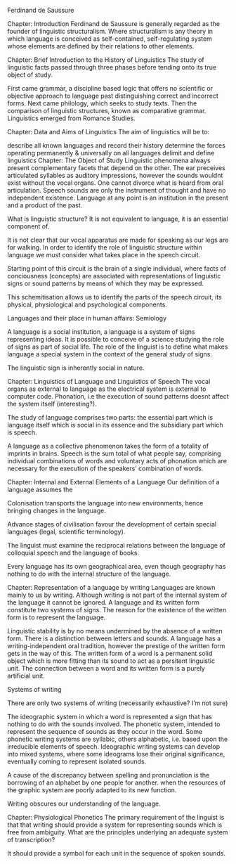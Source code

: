 Ferdinand de Saussure

Chapter: Introduction
Ferdinand de Saussure is generally regarded as the founder of linguistic structuralism. Where structuralism is any theory in which language is conceived as self-contained, self-regulating system whose elements are defined by their relations to other elements.

Chapter: Brief Introduction to the History of Linguistics
The study of linguistic facts passed through three phases before tending onto its true object of study.

First came grammar, a discipline based logic that offers no scientific or objective approach to language past distinguishing correct and incorrect forms. Next came philology, which seeks to study texts. Then the comparison of linguistic structures, known as comparative grammar. Linguistics emerged from Romance Studies.

Chapter: Data and Aims of Linguistics
The aim of linguistics will be to:

describe all known languages and record their history
determine the forces operating permanently & universally on all languages
delimit and define linguistics
Chapter: The Object of Study
Linguistic phenomena always present complementary facets that depend on the other. The ear preceives articulated syllables as auditory impressions, however the sounds wouldnt exist without the vocal organs. One cannot divorce what is heard from oral articulation. Speech sounds are only the instrument of thought and have no independent existence. Language at any point is an institution in the present and a product of the past.

What is linguistic structure? It is not equivalent to language, it is an essential component of.

It is not clear that our vocal apparatus are made for speaking as our legs are for walking. In order to identify the role of linguistic structure within language we must consider what takes place in the speech circuit.

Starting point of this circuit is the brain of a single individual, where facts of conciousness (concepts) are associated with representations of linguistic signs or sound patterns by means of which they may be expressed.


This schemitisation allows us to identify the parts of the speech circuit, its physical, physiological and psychological components.

Languages and their place in human affairs: Semiology

A language is a social institution, a language is a system of signs representing ideas. It is possible to conceive of a science studying the role of signs as part of social life. The role of the linguist is to define what makes language a special system in the context of the general study of signs.

The linguistic sign is inherently social in nature.

Chapter: Linguistics of Language and Linguistics of Speech
The vocal organs as external to language as the electrical system is external to computer code. Phonation, i.e the execution of sound patterns doesnt affect the system itself (interesting?).

The study of language comprises two parts: the essential part which is language itself which is social in its essence and the subsidiary part which is speech.

A language as a collective phenomenon takes the form of a totality of imprints in brains. Speech is the sum total of what people say, comprising individual combinations of words and voluntary acts of phonation which are necessary for the execution of the speakers’ combination of words.

Chapter: Internal and External Elements of a Language
Our definition of a language assumes the

Colonisation transports the language into new environments, hence bringing changes in the language.

Advance stages of civilisation favour the development of certain special languages (legal, scientific terminology).

The linguist must examine the reciprocal relations between the language of colloquial speech and the language of books.

Every language has its own geographical area, even though geography has nothing to do with the internal structure of the language.

Chapter: Representation of a language by writing
Languages are known mainly to us by writing. Although writing is not part of the internal system of the language it cannot be ignored. A language and its written form constitute two systems of signs. The reason for the existence of the written form is to represent the language.

Linguistic stability is by no means undermined by the absence of a written form. There is a distinction between letters and sounds. A language has a writing-independent oral tradition, however the prestige of the written form gets in the way of this. The written form of a word is a permanent solid object which is more fitting than its sound to act as a persitent linguistic unit. The connection between a word and its written form is a purely artificial unit.

Systems of writing

There are only two systems of writing (necessarily exhaustive? I’m not sure)

The ideographic system in which a word is represented a sign that has nothing to do with the sounds involved.
The phonetic system, intended to represent the sequence of sounds as they occur in the word. Some phonetic writing systems are syllabic, others alphabetic, i.e. based upon the irreducible elements of speech.
Ideographic writing systems can develop into mixed systems, where some ideograms lose their original significance, eventually coming to represent isolated sounds.

A cause of the discrepancy between spelling and pronunciation is the borrowing of an alphabet by one people for another. when the resources of the graphic system are poorly adapted to its new function.

Writing obscures our understanding of the language.

Chapter: Physiological Phonetics
The primary requirement of the linguist is that that writing should provide a system for representing sounds which is free from ambiguity. What are the principles underlying an adequate system of transcription?

It should provide a symbol for each unit in the sequence of spoken sounds.